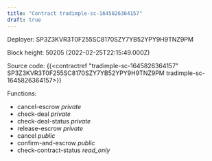 ```yaml
---
title: "Contract tradimple-sc-1645826364157"
draft: true
---
```

Deployer: SP3Z3KVR3T0F255SC8170SZY7YB52YPY9H9TNZ9PM


 



Block height: 50205 (2022-02-25T22:15:49.000Z)

Source code: {{<contractref "tradimple-sc-1645826364157" SP3Z3KVR3T0F255SC8170SZY7YB52YPY9H9TNZ9PM tradimple-sc-1645826364157>}}

Functions:

* cancel-escrow _private_
* check-deal _private_
* check-deal-status _private_
* release-escrow _private_
* cancel _public_
* confirm-and-escrow _public_
* check-contract-status _read_only_
